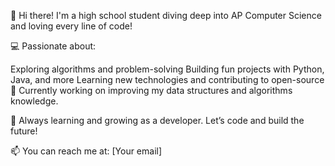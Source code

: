 👋 Hi there! I'm a high school student diving deep into AP Computer Science and loving every line of code!

💻 Passionate about:

Exploring algorithms and problem-solving
Building fun projects with Python, Java, and more
Learning new technologies and contributing to open-source
🚀 Currently working on improving my data structures and algorithms knowledge.

🌱 Always learning and growing as a developer. Let’s code and build the future!

📫 You can reach me at: [Your email]

